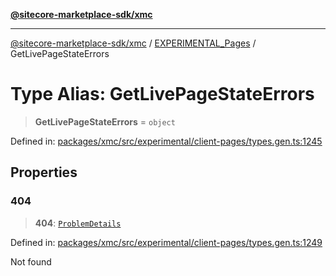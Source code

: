 [**@sitecore-marketplace-sdk/xmc**](../../../../README.md)

***

[@sitecore-marketplace-sdk/xmc](../../../../README.md) / [EXPERIMENTAL\_Pages](../README.md) / GetLivePageStateErrors

# Type Alias: GetLivePageStateErrors

> **GetLivePageStateErrors** = `object`

Defined in: [packages/xmc/src/experimental/client-pages/types.gen.ts:1245](https://github.com/Sitecore/marketplace-sdk/blob/main/packages/xmc/src/experimental/client-pages/types.gen.ts#L1245)

## Properties

### 404

> **404**: [`ProblemDetails`](ProblemDetails.md)

Defined in: [packages/xmc/src/experimental/client-pages/types.gen.ts:1249](https://github.com/Sitecore/marketplace-sdk/blob/main/packages/xmc/src/experimental/client-pages/types.gen.ts#L1249)

Not found
